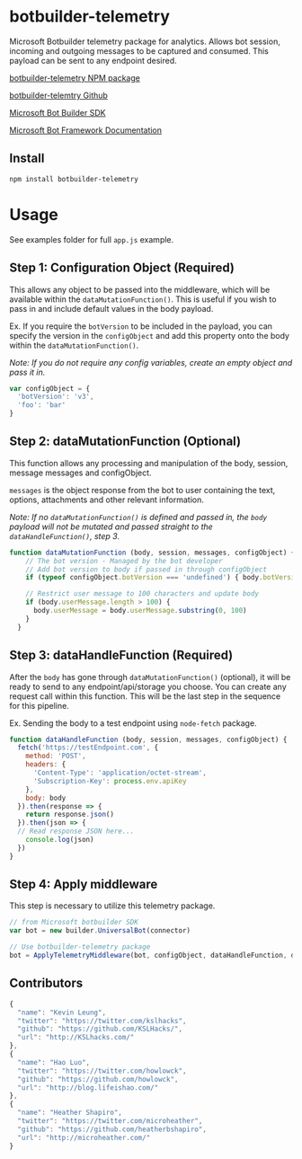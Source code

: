 # botbuilder-telemetry

Microsoft Botbuilder telemetry package for analytics. Allows bot session, incoming and outgoing messages to be captured and consumed. This payload can be sent to any endpoint desired.

[botbuilder-telemetry NPM package](https://www.npmjs.com/package/botbuilder-telemetry)

[botbuilder-telemtry Github](https://github.com/KSLHacks/botbuilder-telemetry)

[Microsoft Bot Builder SDK](https://github.com/Microsoft/BotBuilder)

[Microsoft Bot Framework Documentation](https://dev.botframework.com/)

## Install
`npm install botbuilder-telemetry`

# Usage
See examples folder for full `app.js` example.

## Step 1: Configuration Object (Required)
This allows any object to be passed into the middleware, which will be available within the `dataMutationFunction()`. This is useful if you wish to pass in and include default values in the body payload.

Ex. If you require the `botVersion` to be included in the payload, you can specify the version in the `configObject` and add this property onto the body within the `dataMutationFunction()`.

_Note: If you do not require any config variables, create an empty object and pass it in._

```js
var configObject = {
  'botVersion': 'v3',
  'foo': 'bar'
}
```

## Step 2: dataMutationFunction (Optional)
This function allows any processing and manipulation of the  body, session, message messages and configObject. 

`messages` is the object response from the bot to user containing the text, options, attachments and other relevant information.

_Note: If no `dataMutationFunction()` is defined and passed in, the `body` payload will not be mutated and passed straight to the `dataHandleFunction()`, step 3._

```js
function dataMutationFunction (body, session, messages, configObject) {
    // The bot version - Managed by the bot developer
    // Add bot version to body if passed in through configObject
    if (typeof configObject.botVersion === 'undefined') { body.botVersion = configObject.botVersion }

    // Restrict user message to 100 characters and update body
    if (body.userMessage.length > 100) { 
      body.userMessage = body.userMessage.substring(0, 100)
    }
  }
```

## Step 3: dataHandleFunction (Required)
After the `body` has gone through `dataMutationFunction()` (optional), it will be ready to send to any endpoint/api/storage you choose. You can create any request call within this function. This will be the last step in the sequence for this pipeline.

Ex. Sending the body to a test endpoint using `node-fetch` package.

```js
function dataHandleFunction (body, session, messages, configObject) {
  fetch('https://testEndpoint.com', {
    method: 'POST',
    headers: {
      'Content-Type': 'application/octet-stream',
      'Subscription-Key': process.env.apiKey
    },
    body: body
  }).then(response => {
    return response.json()
  }).then(json => {
  // Read response JSON here...
    console.log(json)
  })
}
```

## Step 4: Apply middleware
This step is necessary to utilize this telemetry package.

```js
// from Microsoft botbuilder SDK
var bot = new builder.UniversalBot(connector) 

// Use botbuilder-telemetry package
bot = ApplyTelemetryMiddleware(bot, configObject, dataHandleFunction, dataMutationFunction)
```

## Contributors
```js
{
  "name": "Kevin Leung",
  "twitter": "https://twitter.com/kslhacks",
  "github": "https://github.com/KSLHacks/",
  "url": "http://KSLhacks.com/"
},
{
  "name": "Hao Luo",
  "twitter": "https://twitter.com/howlowck",
  "github": "https://github.com/howlowck",
  "url": "http://blog.lifeishao.com/"
},
{
  "name": "Heather Shapiro",
  "twitter": "https://twitter.com/microheather",
  "github": "https://github.com/heatherbshapiro",
  "url": "http://microheather.com/"
}
```